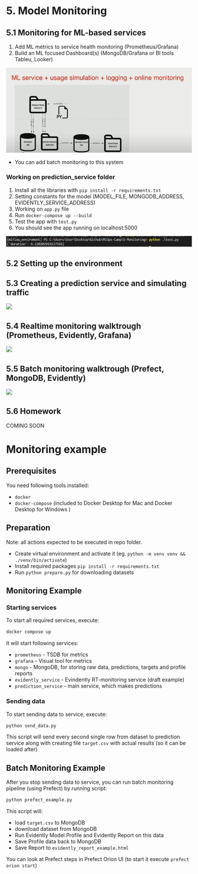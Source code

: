# 5. Model Monitoring



## 5.1 Monitoring for ML-based services
1. Add ML metrics to service health monitoring (Prometheus/Grafana)
2. Build an ML focused Dashboard(s) (MongoDB/Grafana or BI tools Tableu, Looker)

![Monitoring](images/monitoring.PNG)

-   You can add batch monitoring to this system

### Working on prediction_service folder
1. Install all the libraries with `pip install -r requirements.txt`
2. Setting constants for the model (MODEL_FILE, MONGODB_ADDRESS, EVIDENTLY_SERVICE_ADDRESS)
3. Working on `app.py` file
4. Run `docker-compose up --build`
5. Test the app with `test.py`
6. You should see the app running on localhost:5000

![App working](images/monitoring-working.PNG)


## 5.2 Setting up the environment


## 5.3 Creating a prediction service and simulating traffic

<a href="https://www.youtube.com/watch?v=umQ3Mo5G1o8&list=PL3MmuxUbc_hIUISrluw_A7wDSmfOhErJK">
  <img src="images/thumbnail-5-03.jpg">
</a>



## 5.4 Realtime monitoring walktrough (Prometheus, Evidently, Grafana)

<a href="https://www.youtube.com/watch?v=r_m4VFEJ8yY&list=PL3MmuxUbc_hIUISrluw_A7wDSmfOhErJK">
  <img src="images/thumbnail-5-04.jpg">
</a>



## 5.5 Batch monitoring walktrough (Prefect, MongoDB, Evidently)

<a href="https://www.youtube.com/watch?v=KefdYuue_FE&list=PL3MmuxUbc_hIUISrluw_A7wDSmfOhErJK">
  <img src="images/thumbnail-5-05.jpg">
</a>



## 5.6 Homework

COMING SOON



# Monitoring example

## Prerequisites

You need following tools installed:
- `docker`
- `docker-compose` (included to Docker Desktop for Mac and Docker Desktop for Windows )

## Preparation

Note: all actions expected to be executed in repo folder.

- Create virtual environment and activate it (eg. `python -m venv venv && ./venv/bin/activate`)
- Install required packages `pip install -r requirements.txt`
- Run `python prepare.py` for downloading datasets

## Monitoring Example

### Starting services

To start all required services, execute:
```bash
docker compose up
```

It will start following services:
- `prometheus` - TSDB for metrics
- `grafana` - Visual tool for metrics
- `mongo` - MongoDB, for storing raw data, predictions, targets and profile reports
- `evidently_service` - Evindently RT-monitoring service (draft example)
- `prediction_service` - main service, which makes predictions

### Sending data

To start sending data to service, execute:
```bash
python send_data.py
```

This script will send every second single row from dataset to prediction service along with creating file `target.csv` with actual results (so it can be loaded after)

## Batch Monitoring Example

After you stop sending data to service, you can run batch monitoring pipeline (using Prefect) by running script:

```bash
python prefect_example.py
```

This script will:
- load `target.csv` to MongoDB
- download dataset from MongoDB
- Run Evidently Model Profile and Evidently Report on this data
- Save Profile data back to MongoDB
- Save Report to `evidently_report_example.html`

You can look at Prefect steps in Prefect Orion UI
(to start it execute `prefect orion start`)